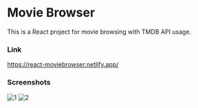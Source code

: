 # Movie Browser

This is a React project for movie browsing with TMDB API usage.

### Link
https://react-moviebrowser.netlify.app/

### Screenshots
![1](https://github.com/yusup-rd/moviebrowser/assets/71926209/3fa5ddc2-e006-4326-84ad-782f2e78279c)
![2](https://github.com/yusup-rd/moviebrowser/assets/71926209/97eb5fba-1c18-4f61-a0d1-f21fd76ff628)
